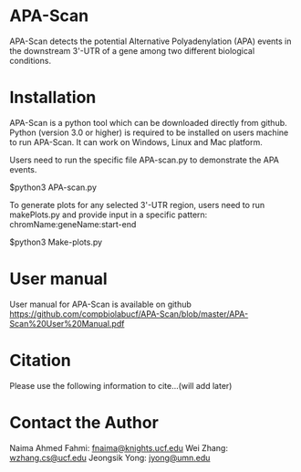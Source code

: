 # APA-Scan
APA-Scan detects the potential Alternative Polyadenylation (APA) events in the downstream 3'-UTR of a gene among two different biological conditions.

# Installation
APA-Scan is a python tool which can be downloaded directly from github. Python (version 3.0 or higher) is required to be installed on users machine to run APA-Scan. It can work on Windows, Linux and Mac platform.

Users need to run the specific file APA-scan.py to demonstrate the APA events.

$python3 APA-scan.py

To generate plots for any selected 3'-UTR region, users need to run makePlots.py and provide input in a specific pattern: chromName:geneName:start-end

$python3 Make-plots.py

# User manual
User manual for APA-Scan is available on github https://github.com/compbiolabucf/APA-Scan/blob/master/APA-Scan%20User%20Manual.pdf

# Citation
Please use the following information to cite...(will add later)

# Contact the Author
Naima Ahmed Fahmi: fnaima@knights.ucf.edu
Wei Zhang: wzhang.cs@ucf.edu
Jeongsik Yong: jyong@umn.edu
